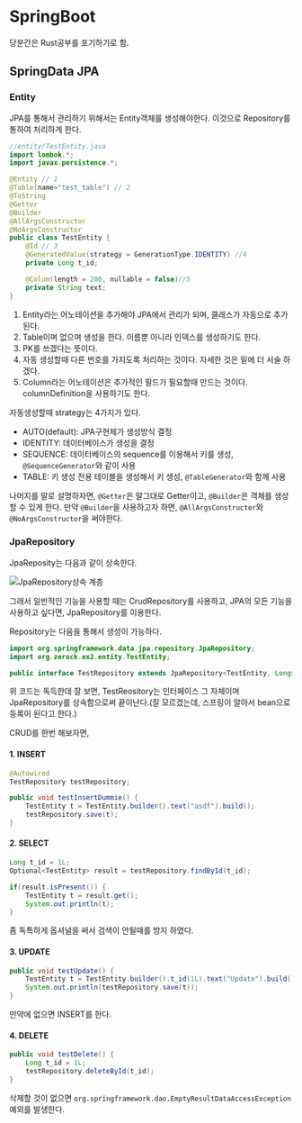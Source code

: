 # SpringBoot

당분간은 Rust공부를 포기하기로 함.
## SpringData JPA
### Entity
JPA를 통해서 관리하기 위해서는 Entity객체를 생성해야한다. 이것으로 Repository를 통하여 처리하게 한다.

```java
//entity/TestEntity.java
import lombok.*;
import javax.persistence.*;

@Entity // 1
@Table(name="test_table") // 2
@ToString
@Getter
@Builder
@AllArgsConstructor
@NoArgsConstructor
public class TestEntity {
    @Id // 3
    @GeneratedValue(strategy = GenerationType.IDENTITY) //4
    private Long t_id;

    @Colum(length = 200, nullable = false)//5
    private String text;
}
```
1. Entity라는 어노테이션을 추가해야 JPA에서 관리가 되며, 클래스가 자동으로 추가된다.
2. Table이며 없으며 생성을 한다. 이름뿐 아니라 인덱스를 생성하기도 한다.
3. PK를 쓰겠다는 뜻이다.
4. 자동 생성할때 다른 번호를 가지도록 처리하는 것이다. 자세한 것은 밑에 더 서술 하겠다.
5. Column라는 어노테이션은 추가적인 필드가 필요할때 만드는 것이다. columnDefinition을 사용하기도 한다.

자동생성할때 strategy는 4가지가 있다.
* AUTO(default): JPA구현체가 생성방식 결정
* IDENTITY: 데이터베이스가 생성을 결정
* SEQUENCE: 데이터베이스의 sequence를 이용해서 키를 생성, `@SequenceGenerator`와 같이 사용
* TABLE: 키 생성 전용 테이블을 생성해서 키 생성, `@TableGenerator`와 함께 사용

나머지를 말로 설명하자면, `@Getter`은 말그대로 Getter이고, `@Builder`은 객체를 생성할 수 있게 한다. 
만약 `@Builder`을 사용하고자 하면, `@AllArgsConstructer`와 `@NoArgsConstructor`을 써야한다.

### JpaRepository
JpaReposity는 다음과 같이 상속한다.

![JpaRepository상속 계층](https://github.com/only-code-study/TIL-oripk/blob/main/2022/2/JpaRepository1.png)

그래서 일반적인 기능을 사용할 때는 CrudRepository를 사용하고, JPA의 모든 기능을 사용하고 싶다면, JpaRepository를 이용한다.

Repository는 다음을 통해서 생성이 가능하다.
```java
import org.springframework.data.jpa.repository.JpaRepository;
import org.zerock.ex2.entity.TestEntity;

public interface TestRepository extends JpaRepository<TestEntity, Long>{}
```
위 코드는 독득한데 잘 보면, TestReository는 인터페이스 그 자체이며 JpaRepository를 상속함으로써 끝이난다.(잘 모르겠는데, 스프링이 알아서 bean으로 등록이 된다고 한다.)

CRUD를 한번 해보자면,

#### 1. INSERT
```java
@Autowired
TestRepository testRepository;

public void testInsertDummie() {
    TestEntity t = TestEntity.builder().text("asdf").build();
    testRepository.save(t);
}
```

#### 2. SELECT
```java
Long t_id = 1L;
Optional<TestEntity> result = testRepository.findById(t_id);

if(result.isPresent()) {
    TestEntity t = result.get();
    System.out.println(t);
}
```
좀 독특하게 옵셔널을 써서 검색이 안될때를 방지 하였다.

#### 3. UPDATE
```java
public void testUpdate() {
    TestEntity t = TestEntity.builder().t_id(1L).text("Update").build();
    System.out.println(testRepository.save(t));
}
```
만약에 없으면 INSERT를 한다.

#### 4. DELETE
```java
public void testDelete() {
    Long t_id = 1L;
    testRepository.deleteById(t_id);
}
```
삭제할 것이 없으면 `org.springframework.dao.EmptyResultDataAccessException`예외를 발생한다.